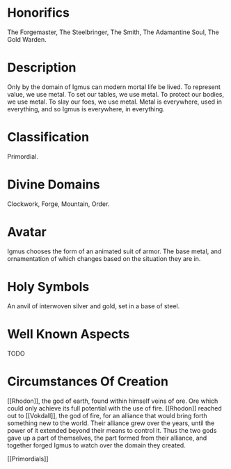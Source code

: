 # Honorifics
The Forgemaster, The Steelbringer, The Smith, The Adamantine Soul, The Gold Warden.

# Description
Only by the domain of Igmus can modern mortal life be lived. To represent value, we use metal. To set our tables, we use metal. To protect our bodies, we use metal. To slay our foes, we use metal. Metal is everywhere, used in everything, and so Igmus is everywhere, in everything.

# Classification
Primordial.

# Divine Domains
Clockwork, Forge, Mountain, Order.

# Avatar
Igmus chooses the form of an animated suit of armor. The base metal, and ornamentation of which changes based on the situation they are in.

# Holy Symbols
An anvil of interwoven silver and gold, set in a base of steel.

# Well Known Aspects
TODO

# Circumstances Of Creation
[[Rhodon]], the god of earth, found within himself veins of ore. Ore which could only achieve its full potential with the use of fire. [[Rhodon]] reached out to [[Vokdall]], the god of fire, for an alliance that would bring forth something new to the world. Their alliance grew over the years, until the power of it extended beyond their means to control it. Thus the two gods gave up a part of themselves, the part formed from their alliance, and together forged Igmus to watch over the domain they created.

[[Primordials]]
